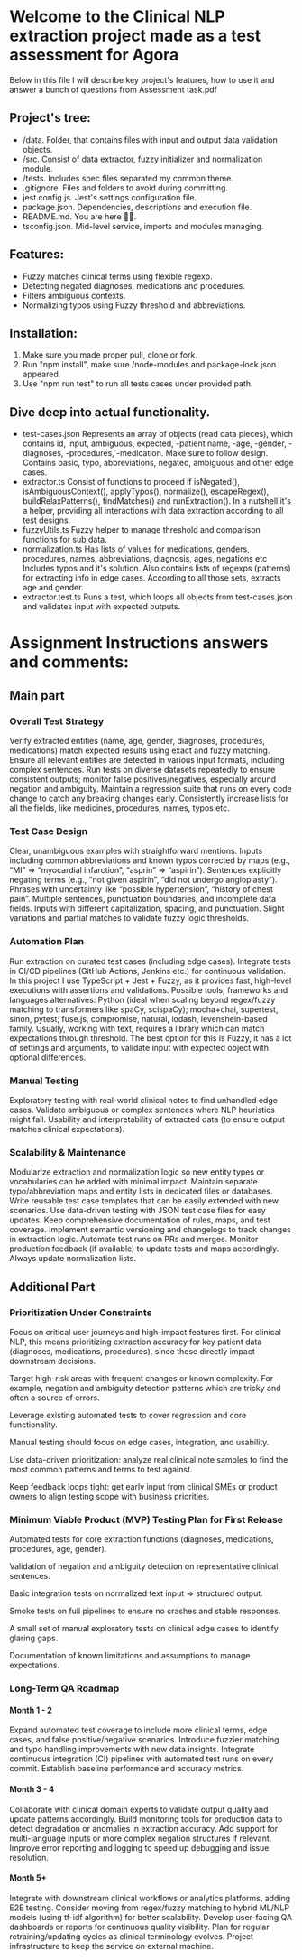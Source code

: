 # Welcome to the Clinical NLP extraction project made as a test assessment for Agora

Below in this file I will describe key project's features, how to use it and answer a bunch of questions from 
Assessment task.pdf


## Project's tree:

- /data. Folder, that contains files with input and output data validation objects.
- /src. Consist of data extractor, fuzzy initializer and normalization module.
- /tests. Includes spec files separated my common theme.
- .gitignore. Files and folders to avoid during committing.
- jest.config.js. Jest's settings configuration file.
- package.json. Dependencies, descriptions and execution file.
- README.md. You are here 👋🏻.
- tsconfig.json. Mid-level service, imports and modules managing.


## Features:

- Fuzzy matches clinical terms using flexible regexp.
- Detecting negated diagnoses, medications and procedures.
- Filters ambiguous contexts.
- Normalizing typos using Fuzzy threshold and abbreviations.


## Installation:

1. Make sure you made proper pull, clone or fork.
2. Run "npm install", make sure /node-modules and package-lock.json appeared.
3. Use "npm run test" to run all tests cases under provided path.


## Dive deep into actual functionality.

* test-cases.json
Represents an array of objects (read data pieces), which contains 
id, input, ambiguous, expected, -patient name, -age, -gender, -diagnoses, -procedures, -medication.
Make sure to follow design. Contains basic, typo, abbreviations, negated, ambiguous and other edge cases.
* extractor.ts
Consist of functions to proceed if isNegated(), isAmbiguousContext(), applyTypos(), normalize(),
escapeRegex(), buildRelaxPatterns(), findMatches() and runExtraction().
In a nutshell it's a helper, providing all interactions with data extraction according to all test designs.
* fuzzyUtils.ts 
Fuzzy helper to manage threshold and comparison functions for sub data.
* normalization.ts
Has lists of values for medications, genders, procedures, names, abbreviations, diagnosis, ages, negations etc
Includes typos and it's solution.
Also contains lists of regexps (patterns) for extracting info in edge cases.
According to all those sets, extracts age and gender.
* extractor.test.ts
Runs a test, which loops all objects from test-cases.json and validates input with expected outputs.



# Assignment Instructions answers and comments:

## Main part


### Overall Test Strategy

Verify extracted entities (name, age, gender, diagnoses, procedures, medications) match expected results using exact and fuzzy matching.
Ensure all relevant entities are detected in various input formats, including complex sentences.
Run tests on diverse datasets repeatedly to ensure consistent outputs; monitor false positives/negatives, especially around negation and ambiguity.
Maintain a regression suite that runs on every code change to catch any breaking changes early.
Consistently increase lists for all the fields, like medicines, procedures, names, typos etc.

### Test Case Design

Clear, unambiguous examples with straightforward mentions.
Inputs including common abbreviations and known typos corrected by maps (e.g., “MI” => “myocardial infarction”, “asprin” => “aspirin”).
Sentences explicitly negating terms (e.g., “not given aspirin”, “did not undergo angioplasty”).
Phrases with uncertainty like “possible hypertension”, “history of chest pain”.
Multiple sentences, punctuation boundaries, and incomplete data fields.
Inputs with different capitalization, spacing, and punctuation.
Slight variations and partial matches to validate fuzzy logic thresholds.

### Automation Plan

Run extraction on curated test cases (including edge cases).
Integrate tests in CI/CD pipelines (GitHub Actions, Jenkins etc.) for continuous validation.
In this project I use TypeScript + Jest + Fuzzy, as it provides fast, high-level executions with assertions and validations.
Possible tools, frameworks and languages alternatives: Python (ideal when scaling beyond regex/fuzzy matching to transformers like spaCy, scispaCy); mocha+chai, supertest, sinon, pytest; fuse.js, compromise, natural, lodash, levenshein-based family.
Usually, working with text, requires a library which can match expectations through threshold. The best option for this is Fuzzy, it has a lot
of settings and arguments, to validate input with expected object with optional differences.

### Manual Testing

Exploratory testing with real-world clinical notes to find unhandled edge cases.
Validate ambiguous or complex sentences where NLP heuristics might fail.
Usability and interpretability of extracted data (to ensure output matches clinical expectations).

### Scalability & Maintenance

Modularize extraction and normalization logic so new entity types or vocabularies can be added with minimal impact.
Maintain separate typo/abbreviation maps and entity lists in dedicated files or databases.
Write reusable test case templates that can be easily extended with new scenarios.
Use data-driven testing with JSON test case files for easy updates.
Keep comprehensive documentation of rules, maps, and test coverage.
Implement semantic versioning and changelogs to track changes in extraction logic.
Automate test runs on PRs and merges.
Monitor production feedback (if available) to update tests and maps accordingly.
Always update normalization lists.


## Additional Part

### Prioritization Under Constraints

Focus on critical user journeys and high-impact features first. For clinical NLP, 
this means prioritizing extraction accuracy for key patient data (diagnoses, medications, procedures), 
since these directly impact downstream decisions.

Target high-risk areas with frequent changes or known complexity. 
For example, negation and ambiguity detection patterns which are tricky and often a source of errors.

Leverage existing automated tests to cover regression and core functionality. 

Manual testing should focus on edge cases, integration, and usability.

Use data-driven prioritization: analyze real clinical note samples to find the most common patterns and terms to test against.

Keep feedback loops tight: get early input from clinical SMEs or product owners to align testing scope with business priorities.

### Minimum Viable Product (MVP) Testing Plan for First Release

Automated tests for core extraction functions (diagnoses, medications, procedures, age, gender).

Validation of negation and ambiguity detection on representative clinical sentences.

Basic integration tests on normalized text input => structured output.

Smoke tests on full pipelines to ensure no crashes and stable responses.

A small set of manual exploratory tests on clinical edge cases to identify glaring gaps.

Documentation of known limitations and assumptions to manage expectations.

### Long-Term QA Roadmap

#### Month 1 - 2

Expand automated test coverage to include more clinical terms, edge cases, and false positive/negative scenarios.
Introduce fuzzier matching and typo handling improvements with new data insights.
Integrate continuous integration (CI) pipelines with automated test runs on every commit.
Establish baseline performance and accuracy metrics.

#### Month 3 - 4

Collaborate with clinical domain experts to validate output quality and update patterns accordingly.
Build monitoring tools for production data to detect degradation or anomalies in extraction accuracy.
Add support for multi-language inputs or more complex negation structures if relevant.
Improve error reporting and logging to speed up debugging and issue resolution.

#### Month 5+

Integrate with downstream clinical workflows or analytics platforms, adding E2E testing.
Consider moving from regex/fuzzy matching to hybrid ML/NLP models (using tf-idf algorithm) for better scalability.
Develop user-facing QA dashboards or reports for continuous quality visibility.
Plan for regular retraining/updating cycles as clinical terminology evolves.
Project infrastructure to keep the service on external machine.





